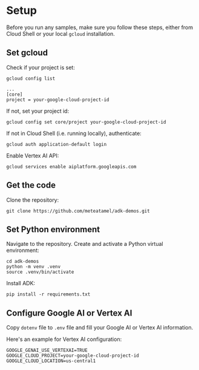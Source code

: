 # Setup 

Before you run any samples, make sure you follow these steps, either from Cloud Shell or your 
local `gcloud` installation. 

## Set gcloud

Check if your project is set:

```shell
gcloud config list

...
[core]
project = your-google-cloud-project-id
```

If not, set your project id:

```shell
gcloud config set core/project your-google-cloud-project-id
```

If not in Cloud Shell (i.e. running locally), authenticate:

```shell
gcloud auth application-default login
```

Enable Vertex AI API:

```shell
gcloud services enable aiplatform.googleapis.com
```

## Get the code

Clone the repository:

```shell
git clone https://github.com/meteatamel/adk-demos.git
```

## Set Python environment

Navigate to the repository. Create and activate a Python virtual environment:

```shell
cd adk-demos
python -m venv .venv
source .venv/bin/activate
```

Install ADK:

```shell
pip install -r requirements.txt
```

## Configure Google AI or Vertex AI 

Copy `dotenv` file to `.env` file and fill your Google AI or Vertex AI information.

Here's an example for Vertex AI configuration:

```
GOOGLE_GENAI_USE_VERTEXAI=TRUE
GOOGLE_CLOUD_PROJECT=your-google-cloud-project-id
GOOGLE_CLOUD_LOCATION=us-central1
```